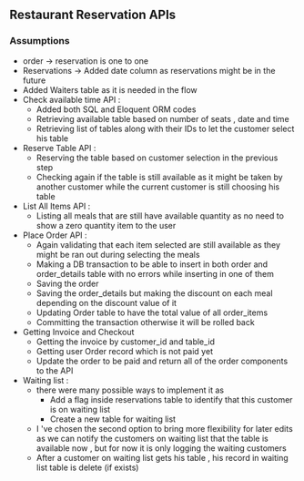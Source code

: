 ## Restaurant Reservation APIs

### Assumptions
- order -> reservation is one to one
- Reservations -> Added date column as reservations might be in the future
- Added Waiters table as it is needed in the flow
- Check available time API : 
  - Added both SQL and Eloquent ORM codes
  - Retrieving available table based on number of seats , date and time
  - Retrieving list of tables along with their IDs to let the customer select his table
- Reserve Table API :
  - Reserving the table based on customer selection in the previous step
  - Checking again if the table is still available as it might be taken by another customer while the current customer is still choosing his table
- List All Items API :
  - Listing all meals that are still have available quantity as no need to show a zero quantity item to the user
- Place Order API :
  - Again validating that each item selected are still available as they might be ran out during selecting the meals
  - Making a DB transaction to be able to insert in both order and order_details table with no errors while inserting in one of them
  - Saving the order
  - Saving the order_details but making the discount on each meal depending on the discount value of it
  - Updating Order table to have the total value of all order_items
  - Committing the transaction otherwise it will be rolled back
- Getting Invoice and Checkout
  - Getting the invoice by customer_id and table_id
  - Getting user Order record which is not paid yet
  - Update the order to be paid and return all of the order components to the API
- Waiting list :
  - there were many possible ways to implement it as
    - Add a flag inside reservations table to identify that this customer is on waiting list
    - Create a new table for waiting list
  - I 've chosen the second option to bring more flexibility for later edits as we can notify the customers on waiting list that the table is available now , but for now it is only logging the waiting customers
  - After a customer on waiting list gets his table , his record in waiting list table is delete (if exists)
